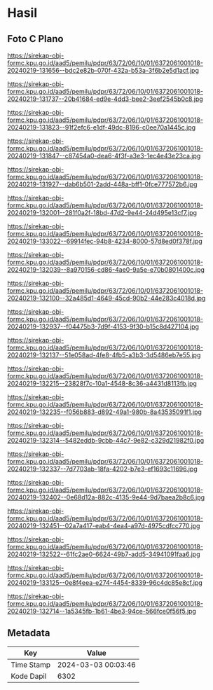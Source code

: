 # Hasil

## Foto C Plano

https://sirekap-obj-formc.kpu.go.id/aad5/pemilu/pdpr/63/72/06/10/01/6372061001018-20240219-131656--bdc2e82b-070f-432a-b53a-3f6b2e5d1acf.jpg

https://sirekap-obj-formc.kpu.go.id/aad5/pemilu/pdpr/63/72/06/10/01/6372061001018-20240219-131737--20b41684-ed9e-4dd3-bee2-3eef2545b0c8.jpg

https://sirekap-obj-formc.kpu.go.id/aad5/pemilu/pdpr/63/72/06/10/01/6372061001018-20240219-131823--91f2efc6-e1df-49dc-8196-c0ee70a1445c.jpg

https://sirekap-obj-formc.kpu.go.id/aad5/pemilu/pdpr/63/72/06/10/01/6372061001018-20240219-131847--c87454a0-dea6-4f3f-a3e3-1ec4e43e23ca.jpg

https://sirekap-obj-formc.kpu.go.id/aad5/pemilu/pdpr/63/72/06/10/01/6372061001018-20240219-131927--dab6b501-2add-448a-bff1-0fce777572b6.jpg

https://sirekap-obj-formc.kpu.go.id/aad5/pemilu/pdpr/63/72/06/10/01/6372061001018-20240219-132001--281f0a2f-18bd-47d2-9e44-24d495e13cf7.jpg

https://sirekap-obj-formc.kpu.go.id/aad5/pemilu/pdpr/63/72/06/10/01/6372061001018-20240219-133022--69914fec-94b8-4234-8000-57d8ed0f378f.jpg

https://sirekap-obj-formc.kpu.go.id/aad5/pemilu/pdpr/63/72/06/10/01/6372061001018-20240219-132039--8a970156-cd86-4ae0-9a5e-e70b0801400c.jpg

https://sirekap-obj-formc.kpu.go.id/aad5/pemilu/pdpr/63/72/06/10/01/6372061001018-20240219-132100--32a485d1-4649-45cd-90b2-44e283c4018d.jpg

https://sirekap-obj-formc.kpu.go.id/aad5/pemilu/pdpr/63/72/06/10/01/6372061001018-20240219-132937--f04475b3-7d9f-4153-9f30-b15c8d427104.jpg

https://sirekap-obj-formc.kpu.go.id/aad5/pemilu/pdpr/63/72/06/10/01/6372061001018-20240219-132137--51e058ad-4fe8-4fb5-a3b3-3d5486eb7e55.jpg

https://sirekap-obj-formc.kpu.go.id/aad5/pemilu/pdpr/63/72/06/10/01/6372061001018-20240219-132215--23828f7c-10a1-4548-8c36-a4431d8113fb.jpg

https://sirekap-obj-formc.kpu.go.id/aad5/pemilu/pdpr/63/72/06/10/01/6372061001018-20240219-132235--f056b883-d892-49a1-980b-8a43535091f1.jpg

https://sirekap-obj-formc.kpu.go.id/aad5/pemilu/pdpr/63/72/06/10/01/6372061001018-20240219-132314--5482eddb-9cbb-44c7-9e82-c329d21982f0.jpg

https://sirekap-obj-formc.kpu.go.id/aad5/pemilu/pdpr/63/72/06/10/01/6372061001018-20240219-132337--7d7703ab-18fa-4202-b7e3-ef1693c11696.jpg

https://sirekap-obj-formc.kpu.go.id/aad5/pemilu/pdpr/63/72/06/10/01/6372061001018-20240219-132402--0e68d12a-882c-4135-9e44-9d7baea2b8c6.jpg

https://sirekap-obj-formc.kpu.go.id/aad5/pemilu/pdpr/63/72/06/10/01/6372061001018-20240219-132451--02a7a417-eab4-4ea4-a97d-4975cdfcc770.jpg

https://sirekap-obj-formc.kpu.go.id/aad5/pemilu/pdpr/63/72/06/10/01/6372061001018-20240219-132522--61fc2ae0-6624-49b7-add5-34941091faa6.jpg

https://sirekap-obj-formc.kpu.go.id/aad5/pemilu/pdpr/63/72/06/10/01/6372061001018-20240219-133125--0e8f4eea-e274-4454-8339-96c4dc85e8cf.jpg

https://sirekap-obj-formc.kpu.go.id/aad5/pemilu/pdpr/63/72/06/10/01/6372061001018-20240219-132714--1a5345fb-1b61-4be3-94ce-566fce0f56f5.jpg


## Metadata

| Key        | Value               |
| ---------- | ------------------- |
| Time Stamp | 2024-03-03 00:03:46 |
| Kode Dapil | 6302                |



